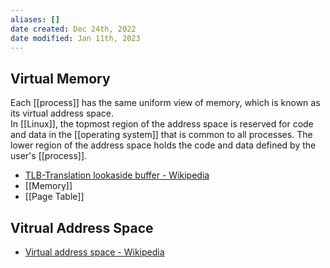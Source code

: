 ```yaml
---
aliases: []
date created: Dec 24th, 2022
date modified: Jan 11th, 2023
---
```


## Virtual Memory
Each [[process]] has the same uniform view of memory, which is known as its virtual address space.  
In [[Linux]], the topmost region of the address space is reserved for code and data in the [[operating system]] that is common to all processes. The lower region of the address space holds the code and data defined by the user's [[process]].

- [TLB-Translation lookaside buffer - Wikipedia](https://en.wikipedia.org/wiki/Translation_lookaside_buffer)
- [[Memory]]
- [[Page Table]]

## Vitrual Address Space
- [Virtual address space - Wikipedia](https://en.wikipedia.org/wiki/Virtual_address_space)

